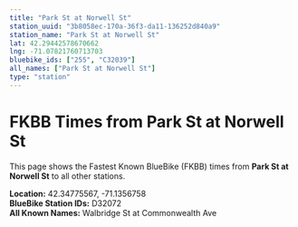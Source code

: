 ```yaml
---
title: "Park St at Norwell St"
station_uuid: "3b8058ec-170a-36f3-da11-136252d840a9"
station_name: "Park St at Norwell St"
lat: 42.29442578670662
lng: -71.07821760713703
bluebike_ids: ["255", "C32039"]
all_names: ["Park St at Norwell St"]
type: "station"
---
```


# FKBB Times from Park St at Norwell St

This page shows the Fastest Known BlueBike (FKBB) times from **Park St at Norwell St** to all other stations.

**Location:** 42.34775567, -71.1356758  
**BlueBike Station IDs:** D32072  
**All Known Names:** Walbridge St at Commonwealth Ave

